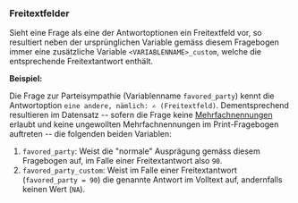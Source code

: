 ### Freitextfelder

Sieht eine Frage als eine der Antwortoptionen ein Freitextfeld vor, so resultiert neben der ursprünglichen Variable gemäss diesem Fragebogen immer eine
zusätzliche Variable `<VARIABLENNAME>_custom`, welche die entsprechende Freitextantwort enthält.

**Beispiel:**

Die Frage zur Parteisympathie (Variablenname `favored_party`) kennt die Antwortoption `eine andere, nämlich: ✍ (Freitextfeld)`. Dementsprechend resultieren im
Datensatz -- sofern die Frage keine [Mehrfachnennungen](#mehrfachnennungen) erlaubt und keine ungewollten Mehrfachnennungen im Print-Fragebogen auftreten -- die
folgenden beiden Variablen:

1.  `favored_party`: Weist die "normale" Ausprägung gemäss diesem Fragebogen auf, im Falle einer Freitextantwort also `90`.
2.  `favored_party_custom`: Weist im Falle einer Freitextantwort (`favored_party = 90`) die genannte Antwort im Volltext auf, andernfalls keinen Wert (`NA`).
